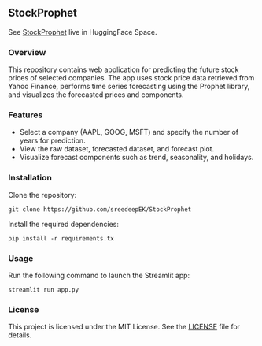 ## StockProphet

See [StockProphet](https://huggingface.co/spaces/sreedeepEK/StockProphet) live in HuggingFace Space.
### Overview

This repository contains web application for predicting the future stock prices of selected companies. The app  uses stock price data retrieved from Yahoo Finance, performs time series forecasting using the Prophet library, and visualizes the forecasted prices and components.

### Features

- Select a company (AAPL, GOOG, MSFT) and specify the number of years for prediction.
- View the raw dataset, forecasted dataset, and forecast plot.
- Visualize forecast components such as trend, seasonality, and holidays.

### Installation 

Clone the repository:
   
   ```
   git clone https://github.com/sreedeepEK/StockProphet
   ```
Install the required dependencies:
   
   ```
   pip install -r requirements.tx
   ```


### Usage

Run the following command to launch the Streamlit app:

   ```
   streamlit run app.py
   ```
### License

This project is licensed under the MIT License. See the [LICENSE](LICENSE) file for details.
